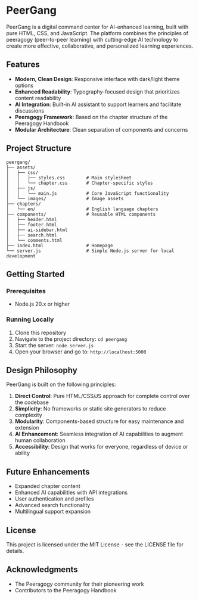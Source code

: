 # PeerGang

PeerGang is a digital command center for AI-enhanced learning, built with pure HTML, CSS, and JavaScript. The platform combines the principles of peeragogy (peer-to-peer learning) with cutting-edge AI technology to create more effective, collaborative, and personalized learning experiences.

## Features

- **Modern, Clean Design**: Responsive interface with dark/light theme options
- **Enhanced Readability**: Typography-focused design that prioritizes content readability
- **AI Integration**: Built-in AI assistant to support learners and facilitate discussions
- **Peeragogy Framework**: Based on the chapter structure of the Peeragogy Handbook
- **Modular Architecture**: Clean separation of components and concerns

## Project Structure

```
peergang/
├── assets/
│   ├── css/
│   │   ├── styles.css        # Main stylesheet
│   │   └── chapter.css       # Chapter-specific styles
│   ├── js/
│   │   └── main.js           # Core JavaScript functionality
│   └── images/               # Image assets
├── chapters/
│   └── en/                   # English language chapters
├── components/               # Reusable HTML components
│   ├── header.html
│   ├── footer.html
│   ├── ai-sidebar.html
│   ├── search.html
│   └── comments.html
├── index.html                # Homepage
└── server.js                 # Simple Node.js server for local development
```

## Getting Started

### Prerequisites

- Node.js 20.x or higher

### Running Locally

1. Clone this repository
2. Navigate to the project directory: `cd peergang`
3. Start the server: `node server.js`
4. Open your browser and go to: `http://localhost:5000`

## Design Philosophy

PeerGang is built on the following principles:

1. **Direct Control**: Pure HTML/CSS/JS approach for complete control over the codebase
2. **Simplicity**: No frameworks or static site generators to reduce complexity
3. **Modularity**: Components-based structure for easy maintenance and extension
4. **AI Enhancement**: Seamless integration of AI capabilities to augment human collaboration
5. **Accessibility**: Design that works for everyone, regardless of device or ability

## Future Enhancements

- Expanded chapter content
- Enhanced AI capabilities with API integrations
- User authentication and profiles
- Advanced search functionality
- Multilingual support expansion

## License

This project is licensed under the MIT License - see the LICENSE file for details.

## Acknowledgments

- The Peeragogy community for their pioneering work
- Contributors to the Peeragogy Handbook